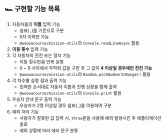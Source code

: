 ## 🏎 구현할 기능 목록

1. 자동차들의 **이름** 입력 기능
   - 쉼표(`,`)를 기준으로 구분
   - 5자 이하만 가능
   - `@woowacourse/mission-utils`의 `Console.readLineAsync` 활용
2. **이동 횟수** 입력 기능
3. 각 자동차의 전진 또는 정지 기능
   - 이동 횟수만큼 반복 실행
   - 0 ~ 9 사이에서 무작위 값을 구한 후 그 값이 **4 이상일 경우에만 전진 가능**
   - `@woowacourse/mission-utils`의 `Random.pickNumberInRange()` 활용
4. 각 차수별 실행 결과 출력 기능
   - 입력한 순서대로 자동차 이름과 진행 상황을 함께 출력
   - `@woowacourse/mission-utils`의 `Console.print` 활용
5. 우승자 안내 문구 출력 기능
   - 우승자가 2명 이상일 경우 쉼표(`,`)를 이용하여 구분
6. 예외 처리 기능
   - 사용자가 잘못된 값 입력 시, `throw`문을 사용해 예외 발생시킨 후 애플리케이션 종료
   - 예외 상황에 따라 에러 문구 분류
